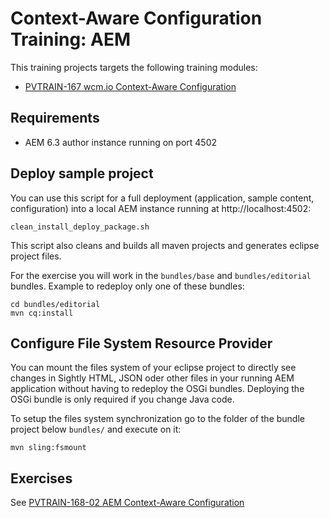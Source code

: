 Context-Aware Configuration Training: AEM
=========================================

This training projects targets the following training modules:
* [PVTRAIN-167 wcm.io Context-Aware Configuration](http://training.wcm.io/caconfig/PVTRAIN-167-wcm.io-Context-Aware-Configuration.html)


Requirements
------------

* AEM 6.3 author instance running on port 4502


Deploy sample project
---------------------

You can use this script for a full deployment (application, sample content, configuration) into a local AEM instance running at http://localhost:4502:

```
clean_install_deploy_package.sh
```

This script also cleans and builds all maven projects and generates eclipse project files.

For the exercise you will work in the `bundles/base` and `bundles/editorial` bundles. Example to redeploy only one of these bundles:

```
cd bundles/editorial
mvn cq:install
```


Configure File System Resource Provider
---------------------------------------

You can mount the files system of your eclipse project to directly see changes in Sightly HTML, JSON oder other files in your running AEM application without having to redeploy the OSGi bundles. Deploying the OSGi bundle is only required if you change Java code.

To setup the files system synchronization go to the folder of the bundle project below `bundles/` and execute on it:

```
mvn sling:fsmount
```


Exercises
---------

See [PVTRAIN-168-02 AEM Context-Aware Configuration](http://training.wcm.io/caconfig/PVTRAIN-168-02-AEM-Context-Aware-Configuration.html)
